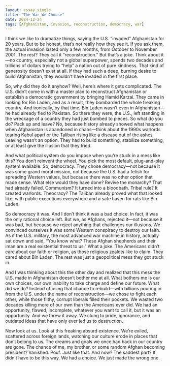 ```yaml
---
layout: essay_single
title: "The War We Choose"
date: 2024-12-24
tags: [Afghanistan, invasion, reconstruction, democracy, war]
---
```


I think we like to dramatize things, saying the U.S. “invaded” Afghanistan for 20 years. But to be honest, that’s not really how they see it. If you ask them, the actual invasion lasted only a few months, from October to November 2001. The rest? They call it “reconstruction.” But that’s a joke. Think about it—no country, especially not a global superpower, spends two decades and trillions of dollars trying to “help” a nation out of pure kindness. That kind of generosity doesn’t exist at all. If they had such a deep, burning desire to build Afghanistan, they wouldn’t have invaded in the first place.

So, why did they do it anyhow? Well, here’s where it gets complicated. The U.S. didn’t come in with a master plan to reconstruct Afghanistan or establish a democratic government by bringing Hamid Karzai. They came in looking for Bin Laden, and as a result, they bombarded the whole freaking country. And ironically, by that time, Bin Laden wasn’t even in Afghanistan—he had already fled to Pakistan. So there they were, the U.S., left standing in the wreckage of a country they had just bombed to pieces. So what do you do? Pack up and leave? No, because history already showed what happens when Afghanistan is abandoned in chaos—think about the 1990s warlords tearing Kabul apart or the Taliban rising like a disease out of the ashes. Leaving wasn’t an option. They had to build something, stabilize something, or at least give the illusion that they tried.

And what political system do you impose when you’re stuck in a mess like this? You don’t reinvent the wheel. You pick the most default, plug-and-play system available. So, democracy. They chose democracy—not because it was some grand moral mission, not because the U.S. had a fetish for spreading Western values, but because there was no other option that made sense. What else would they have done? Revive the monarchy? That had already failed. Communism? It turned into a bloodbath. Tribal rule? It created warlords. Theocracy? The Taliban already proved what that looked like, with public executions everywhere and a safe haven for rats like Bin Laden.

So democracy it was. And I don’t think it was a bad choice. In fact, it was the only rational choice left. But we, as Afghans, rejected it—not because it was bad, but because we reject anything that challenges our illusions. We convinced ourselves it was some Western conspiracy to destroy our faith. As if the U.S. military, the most advanced war machine in history, actually sat down and said, “You know what? These Afghan shepherds and their iman are a real existential threat to us.” What a joke. The Americans didn’t care about our faith or religion, as those religious zealots like to claim. They cared about Bin Laden. The rest was just a geopolitical mess they got stuck in.

And I was thinking about this the other day and realized that this mess the U.S. made in Afghanistan doesn’t bother me at all. What bothers me is our own choices, our own inability to take charge and define our future. What did we do? Instead of using that chance to rebuild—with billions pouring in from the U.S. under the name of reconstruction—we chose to fight each other, while those filthy, corrupt liberals filled their pockets. We wasted two decades killing more of our own than the Americans ever did. We had an opportunity, flawed, incomplete, whatever you want to call it, but it was an opportunity. And we threw it away. We clung to pride, ignorance, and outdated ideas that have only ever led us to destruction.

Now look at us. Look at this freaking absurd existence. We’re exiled, scattered across foreign lands, watching our culture erode in places that don’t belong to us. The dreams and goals we once had back in our country are gone. The chance of me, my brother, or some random Afghan becoming president? Vanished. Pouf. Just like that. And now? The saddest part? It didn’t have to be this way. We had a choice. We just made the wrong one.
